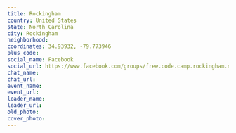 ```yaml
---
title: Rockingham
country: United States
state: North Carolina
city: Rockingham
neighborhood: 
coordinates: 34.93932, -79.773946
plus_code:
social_name: Facebook
social_url: https://www.facebook.com/groups/free.code.camp.rockingham.nc
chat_name:
chat_url:
event_name:
event_url:
leader_name:
leader_url:
old_photo: 
cover_photo:
---
```

